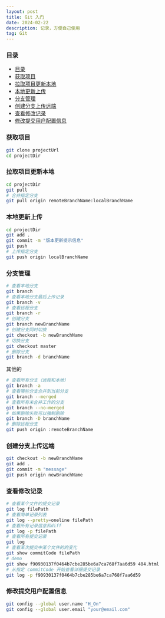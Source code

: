 ```yaml
---
layout: post
title: Git 入门
date: 2024-02-22
description: 记录，方便自己使用
tag: Git
---
```


### 目录
- [目录](#目录)
- [获取项目](#获取项目)
- [拉取项目更新本地](#拉取项目更新本地)
- [本地更新上传](#本地更新上传)
- [分支管理](#分支管理)
- [创建分支上传远端](#创建分支上传远端)
- [查看修改记录](#查看修改记录)
- [修改提交用户配置信息](#修改提交用户配置信息)

### 获取项目
```sh
git clone projectUrl
cd projectDir
```

### 拉取项目更新本地
```sh
cd projectDir
git pull
# 合并指定分支
git pull origin remoteBranchName:localBranchName
```

### 本地更新上传
```sh
cd projectDir
git add .
git commit -m "版本更新提示信息"
git push
# 上传指定分支
git push origin localBranchName
```

### 分支管理
```sh
# 查看本地分支
git branch
# 查看本地分支最后上传记录
git branch -v
# 查看远程分支
git branch -r
# 创建分支
git branch newBranchName
# 创建分支同时切换
git checkout -b newBranchName
# 切换分支
git checkout master
# 删除分支
git branch -d branchName
```

其他的
```sh
# 查看所有分支（远程和本地）
git branch -a
# 查看哪些分支合并到当前分支
git branch --merged
# 查看所有未合并工作的分支
git branch --no-merged
# 如果删除失败可以强制删除
git branch -D branchName
# 删除远程分支
git push origin :remoteBranchName
```

### 创建分支上传远端
```sh
git checkout -b newBranchName
git add .
git commit -m "message"
git push origin newBranchName
```

### 查看修改记录
```sh
# 查看某个文件的提交记录
git log filePath
# 查看简单记录列表
git log --pretty=oneline filePath
# 查看所有记录信息和diff
git log -p filePath
# 查看所有提交记录
git log
# 查看某次提交中某个文件的的变化
git show commitCode filePath
# demo
git show f90930137f0464b7cbe285be6a7ca768f7aa6d59 404.html
# 从指定 commitCode 开始查看详细提交记录
git log -p f90930137f0464b7cbe285be6a7ca768f7aa6d59
```

### 修改提交用户配置信息
```sh
git config --global user.name "H_On"
git config --global user.email "your@email.com"
```
